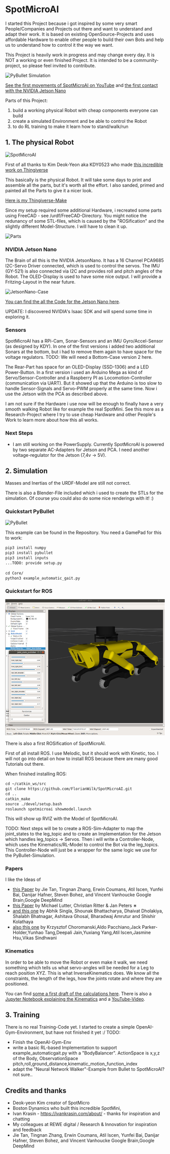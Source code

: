 # SpotMicroAI 

I started this Project because i got inspired by some very smart People/Companies and Projects out there and want to 
understand and adapt their work. It is based on existing OpenSource-Projects and uses affordable Hardware to enable other people to build their own Bots and help us to understand how to control it the way we want.

This Project is heavily work in progress and may change every day. It is NOT a working or even finished Project.
It is intended to be a community-project, so please feel invited to contribute.

![PyBullet Simulation](/Images/SpotMicroAI_pybullet_lidar3.png)

[See the first movements of SpotMicroAI on YouTube](https://www.youtube.com/watch?v=vayiiII4xVQ) and [the first contact with the NVIDIA Jetson Nano](https://www.youtube.com/watch?v=no4voMsa7ZI)

Parts of this Project:
1. build a working physical Robot with cheap components everyone can build 
2. create a simulated Environment and be able to control the Robot 
3. to do RL training to make it learn how to stand/walk/run 

## 1. The physical Robot

![SpotMicroAI](/Images/SpotMicroAI_complete_1.jpg)

First of all thanks to Kim Deok-Yeon aka KDY0523 who made [this incredible work on Thingiverse](https://www.thingiverse.com/thing:3445283)

This basically is the physical Robot. It will take some days to print and assemble all the parts, but it's worth all the effort. I also sanded, primed and painted all the Parts to give it a nicer look.

[Here is my Thingiverse-Make](https://www.thingiverse.com/make:654812)

Since my setup required some additional Hardware, i recreated some parts using FreeCAD - see /urdf/FreeCAD-Directory.
You might notice the redunancy of some STL-files, which is caused by the "ROSification" and the slightly different Model-Structure. I will have to clean it up.

![Parts](/Images/SpotMicroAI_FreeCad.png)

### NVIDIA Jetson Nano

The Brain of all this is the NVIDIA JetsonNano. It has a 16 Channel PCA9685 I2C-Servo Driver connected, which is used to control the servos. The IMU (GY-521) is also connected via I2C and provides roll and pitch angles of the Robot.
The OLED-Display is used to have some nice output. 
I will provide a Fritzing-Layout in the near future.

![JetsonNano-Case](/Images/SpotMicroAI_jetson.jpg)

[You can find the all the Code for the Jetson Nano here](/JetsonNano).

UPDATE: I discovered NVIDIA's Isaac SDK and will spend some time in exploring it.

### Sensors

SpotMicroAI has a RPi-Cam, Sonar-Sensors and an IMU Gyro/Accel-Sensor (as designed by KDY). In one of the first versions i added two additional Sonars at the bottom, but i had to remove them again to have space for the voltage regulators. 
TODO: We will need a Bottom-Case version 2 here.

The Rear-Part has space for an OLED-Display (SSD-1306) and a LED Power-Button.
In a first version i used an Arduino Mega as kind of Servo/Sensor-Controller and a Raspberry PI as Locomotion-Controller (communication via UART). But it showed up that the Arduino is too slow to handle Sensor-Signals and Servo-PWM properly at the same time. Now i use the Jetson with the PCA as described above.

I am not sure if the Hardware i use now will be enough to finally have a very smooth walking Robot like for example the real SpotMini. See this more as a Research-Project where I try to use cheap Hardware and other People's Work to learn more about how this all works. 

### Next Steps

- I am still working on the PowerSupply. Currently SpotMicroAI is powered by two separate AC-Adapters for Jetson and PCA. I need another voltage-regulator for the Jetson (7,4v -> 5V). 

## 2. Simulation

Masses and Inertias of the URDF-Model are still not correct.

There is also a Blender-File included which i used to create the STLs for the simulation. 
Of course you could also do some nice renderings with it! :)

### Quickstart PyBullet

![PyBullet](/Images/SpotMicroAI_stairs.png)

This example can be found in the Repository. You need a GamePad for this to work:
```
pip3 install numpy
pip3 install pybullet
pip3 install inputs
...TODO: provide setup.py

cd Core/
python3 example_automatic_gait.py
```

### Quickstart for ROS

![urdf](/Images/SpotMicroAI_rviz_urdf.png)

There is also a first ROSification of SpotMicroAI.

First of all install ROS. I use Melodic, but it should work with Kinetic, too.
I will not go into detail on how to install ROS because there are many good Tutorials out there.

When finished installing ROS:

```
cd ~/catkin_ws/src
git clone https://github.com/FlorianWilk/SpotMicroAI.git
cd ..
catkin_make
source ./devel/setup.bash
roslaunch spotmicroai showmodel.launch
```

This will show up RVIZ with the Model of SpotMicroAI. 

TODO: Next steps will be to create a ROS-Sim-Adapter to map the joint_states to the leg_topic and
to create an Implementation for the Jetson which handles leg_topics -> Servos.
Then i will write a Controller-Node, which uses the Kinematics/RL-Model to control the Bot via the leg_topics.
This Controller-Node will just be a wrapper for the same logic we use for the PyBullet-Simulation. 

### Papers

I like the Ideas of 
- [this Paper](https://arxiv.org/pdf/1804.10332.pdf) by
Jie Tan, Tingnan Zhang, Erwin Coumans, Atil Iscen, Yunfei Bai, Danijar Hafner, Steven Bohez, and Vincent Vanhoucke
Google Brain,Google DeepMind
- [this Paper](https://openreview.net/pdf?id=BklHpjCqKm) by Michael Lutter, Christian Ritter & Jan Peters ∗
- [and this one](https://arxiv.org/pdf/1810.03842.pdf) by Abhik Singla, Shounak Bhattacharya, Dhaivat Dholakiya,
Shalabh Bhatnagar, Ashitava Ghosal, Bharadwaj Amrutur and Shishir Kolathaya
- [also this one](https://arxiv.org/pdf/1903.02993.pdf) by Krzysztof Choromanski,Aldo Pacchiano,Jack Parker-Holder,Yunhao Tang,Deepali Jain,Yuxiang Yang,Atil Iscen,Jasmine Hsu,Vikas Sindhwani

### Kinematics

In order to be able to move the Robot or even make it walk, we need something which tells us what servo-angles
will be needed for a Leg to reach position XYZ.
This is what InverseKinematics does. We know all the constraints, the length of the legs, how the joints rotate and where they are positioned. 

You can find [some a first draft of the calculations here](https://github.com/FlorianWilk/SpotMicroAI/tree/master/Kinematics). There is also a [Jupyter Notebook explaining the Kinematics](https://github.com/FlorianWilk/SpotMicroAI/tree/master/Kinematics/Kinematic.ipynb) and a [YouTube-Video](https://www.youtube.com/watch?v=VSkqhFok17Q).

## 3. Training

There is no real Training-Code yet.
I started to create a simple OpenAI-Gym-Environment, but have not finished it yet :/ 
TODO: 
 - Finish the OpenAI-Gym-Env
 - write a basic RL-based Implementation to support example_automaticgait.py with a "BodyBalancer". ActionSpace is x,y,z of the Body, ObservationSpace pitch,roll,ground_distance,kinematic_motion_function_index
 - adapt the "Neural Network Walker"-Example from Bullet to SpotMicroAI? not sure..
 
## Credits and thanks

- Deok-yeon Kim creator of SpotMicro
- Boston Dynamics who built this incredible SpotMini,
- Ivan Krasin - https://ivankrasin.com/about/ - thanks for inspiration and chatting
- My colleagues at REWE digital / Research & Innovation for inspiration and feedback
- Jie Tan, Tingnan Zhang, Erwin Coumans, Atil Iscen, Yunfei Bai, Danijar Hafner, Steven Bohez, and Vincent Vanhoucke
Google Brain,Google DeepMind 

